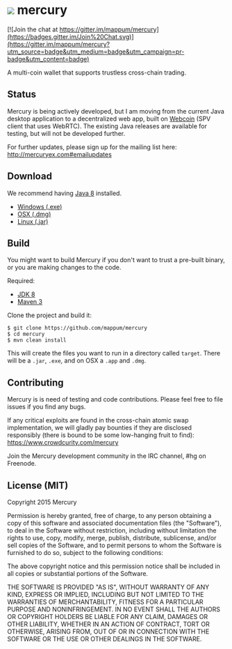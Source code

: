 
![](http://i.imgur.com/FtFOvKJ.png)
mercury
========

[![Join the chat at https://gitter.im/mappum/mercury](https://badges.gitter.im/Join%20Chat.svg)](https://gitter.im/mappum/mercury?utm_source=badge&utm_medium=badge&utm_campaign=pr-badge&utm_content=badge)

A multi-coin wallet that supports trustless cross-chain trading.

## Status

Mercury is being actively developed, but I am moving from the current Java desktop application to a decentralized web app, built on [Webcoin](https://github.com/mappum/webcoin) (SPV client that uses WebRTC). The existing Java releases are available for testing, but will not be developed further.

For further updates, please sign up for the mailing list here: http://mercuryex.com#emailupdates

## Download

We recommend having [Java 8](http://www.oracle.com/technetwork/java/javase/downloads/jre8-downloads-2133155.html) installed.

* [Windows (.exe)](https://github.com/mappum/mercury/releases/download/0.0.2-alpha/MercuryWallet-0.0.2.exe)
* [OSX (.dmg)](https://github.com/mappum/mercury/releases/download/0.0.2-alpha/MercuryWallet-0.0.2.dmg)
* [Linux (.jar)](https://github.com/mappum/mercury/releases/download/0.0.2-alpha/MercuryWallet-0.0.2.jar)

## Build

You might want to build Mercury if you don't want to trust a pre-built binary, or you are making changes to the code.

Required:

* [JDK 8](http://www.oracle.com/technetwork/java/javase/downloads/jdk8-downloads-2133151.html)
* [Maven 3](http://maven.apache.org/download.cgi)

Clone the project and build it:
```
$ git clone https://github.com/mappum/mercury
$ cd mercury
$ mvn clean install
```
This will create the files you want to run in a directory called `target`. There will be a `.jar`, `.exe`, and on OSX a `.app` and `.dmg`.

## Contributing

Mercury is is need of testing and code contributions. Please feel free to file issues if you find any bugs.

If any critical exploits are found in the cross-chain atomic swap implementation, we will gladly pay bounties if they are disclosed responsibly (there is bound to be some low-hanging fruit to find): https://www.crowdcurity.com/mercury

Join the Mercury development community in the IRC channel, #hg on Freenode.

## License (MIT)

Copyright 2015 Mercury

Permission is hereby granted, free of charge, to any person obtaining a copy
of this software and associated documentation files (the "Software"), to deal
in the Software without restriction, including without limitation the rights
to use, copy, modify, merge, publish, distribute, sublicense, and/or sell
copies of the Software, and to permit persons to whom the Software is
furnished to do so, subject to the following conditions:

The above copyright notice and this permission notice shall be included in
all copies or substantial portions of the Software.

THE SOFTWARE IS PROVIDED "AS IS", WITHOUT WARRANTY OF ANY KIND, EXPRESS OR
IMPLIED, INCLUDING BUT NOT LIMITED TO THE WARRANTIES OF MERCHANTABILITY,
FITNESS FOR A PARTICULAR PURPOSE AND NONINFRINGEMENT. IN NO EVENT SHALL THE
AUTHORS OR COPYRIGHT HOLDERS BE LIABLE FOR ANY CLAIM, DAMAGES OR OTHER
LIABILITY, WHETHER IN AN ACTION OF CONTRACT, TORT OR OTHERWISE, ARISING FROM,
OUT OF OR IN CONNECTION WITH THE SOFTWARE OR THE USE OR OTHER DEALINGS IN
THE SOFTWARE.
